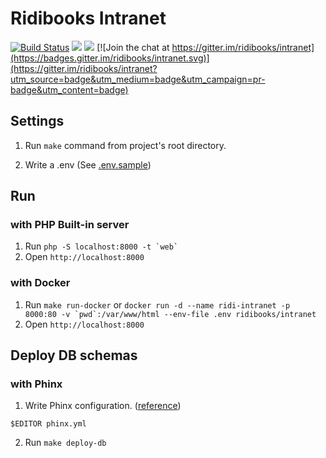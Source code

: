 # Ridibooks Intranet

[![Build Status](https://travis-ci.org/ridi/intranet.svg?branch=master)](https://travis-ci.org/ridi/intranet)
[![](https://images.microbadger.com/badges/version/ridibooks/intranet.svg)](http://microbadger.com/images/ridibooks/intranet "Get your own version badge on microbadger.com")
[![](https://images.microbadger.com/badges/image/ridibooks/intranet.svg)](http://microbadger.com/images/ridibooks/intranet "Get your own version badge on microbadger.com")
[![Join the chat at https://gitter.im/ridibooks/intranet](https://badges.gitter.im/ridibooks/intranet.svg)](https://gitter.im/ridibooks/intranet?utm_source=badge&utm_medium=badge&utm_campaign=pr-badge&utm_content=badge)

## Settings
1. Run `make` command from project's root directory.

2. Write a .env (See [.env.sample](./.env.sample))

## Run

### with PHP Built-in server
 
1. Run ```php -S localhost:8000 -t `web` ```
2. Open `http://localhost:8000`

### with Docker

1. Run `make run-docker` or ```docker run -d --name ridi-intranet -p 8000:80 -v `pwd`:/var/www/html --env-file .env ridibooks/intranet```
2. Open `http://localhost:8000`


## Deploy DB schemas

### with Phinx

1. Write Phinx configuration. ([reference](http://docs.phinx.org/en/latest/configuration.html))

```
$EDITOR phinx.yml
```

2. Run `make deploy-db`
